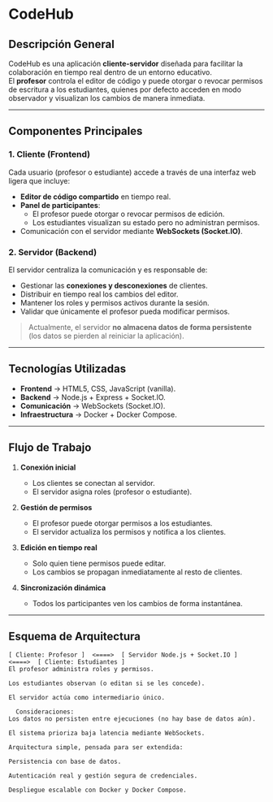 # CodeHub

## Descripción General

CodeHub es una aplicación **cliente-servidor** diseñada para facilitar la colaboración en tiempo real dentro de un entorno educativo.  
El **profesor** controla el editor de código y puede otorgar o revocar permisos de escritura a los estudiantes, quienes por defecto acceden en modo observador y visualizan los cambios de manera inmediata.

---

## Componentes Principales

### 1. **Cliente (Frontend)**

Cada usuario (profesor o estudiante) accede a través de una interfaz web ligera que incluye:

- **Editor de código compartido** en tiempo real.
- **Panel de participantes**:
  - El profesor puede otorgar o revocar permisos de edición.
  - Los estudiantes visualizan su estado pero no administran permisos.
- Comunicación con el servidor mediante **WebSockets (Socket.IO)**.

### 2. **Servidor (Backend)**

El servidor centraliza la comunicación y es responsable de:

- Gestionar las **conexiones y desconexiones** de clientes.
- Distribuir en tiempo real los cambios del editor.
- Mantener los roles y permisos activos durante la sesión.
- Validar que únicamente el profesor pueda modificar permisos.

> Actualmente, el servidor **no almacena datos de forma persistente** (los datos se pierden al reiniciar la aplicación).

---

## Tecnologías Utilizadas

- **Frontend** → HTML5, CSS, JavaScript (vanilla).
- **Backend** → Node.js + Express + Socket.IO.
- **Comunicación** → WebSockets (Socket.IO).
- **Infraestructura** → Docker + Docker Compose.

---

## Flujo de Trabajo

1. **Conexión inicial**  
   - Los clientes se conectan al servidor.  
   - El servidor asigna roles (profesor o estudiante).  

2. **Gestión de permisos**  
   - El profesor puede otorgar permisos a los estudiantes.  
   - El servidor actualiza los permisos y notifica a los clientes.  

3. **Edición en tiempo real**  
   - Solo quien tiene permisos puede editar.  
   - Los cambios se propagan inmediatamente al resto de clientes.  

4. **Sincronización dinámica**  
   - Todos los participantes ven los cambios de forma instantánea.  

---

## Esquema de Arquitectura

```text
[ Cliente: Profesor ]  <====>  [ Servidor Node.js + Socket.IO ]  <====>  [ Cliente: Estudiantes ]
El profesor administra roles y permisos.

Los estudiantes observan (o editan si se les concede).

El servidor actúa como intermediario único.

  Consideraciones:
Los datos no persisten entre ejecuciones (no hay base de datos aún).

El sistema prioriza baja latencia mediante WebSockets.

Arquitectura simple, pensada para ser extendida:

Persistencia con base de datos.

Autenticación real y gestión segura de credenciales.

Despliegue escalable con Docker y Docker Compose.
```